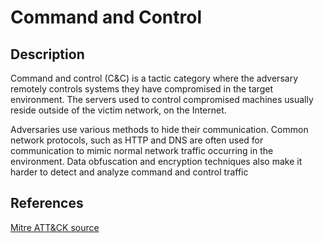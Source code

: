 # Command and Control

## Description

Command and control (C&C) is a tactic category where the adversary remotely controls systems they have compromised in the target environment. The servers used to control compromised machines usually reside outside of the victim network, on the Internet.

Adversaries use various methods to hide their communication. Common network protocols, such as HTTP and DNS are often used for communication to mimic normal network traffic occurring in the environment. Data obfuscation and encryption techniques also make it harder to detect and analyze command and control traffic

## References

[Mitre ATT&CK source](https://attack.mitre.org/tactics/TA0011/)

